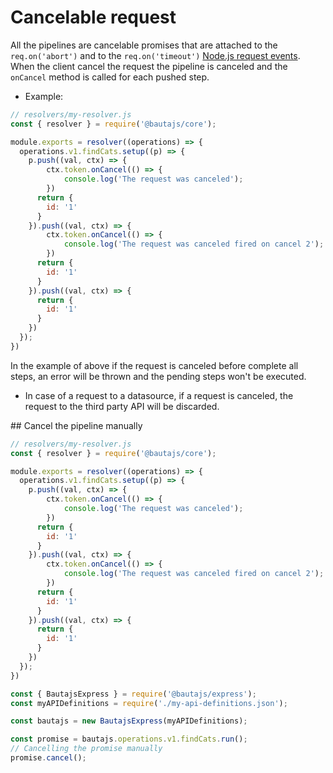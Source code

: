 # Cancelable request

All the pipelines are cancelable promises that are attached to the `req.on('abort')` and to the `req.on('timeout')` [Node.js request events](https://nodejs.org/api/http.html#http_class_http_clientrequest).
When the client cancel the request the pipeline is canceled and the `onCancel` method is called for each pushed step.

- Example:
```js
// resolvers/my-resolver.js
const { resolver } = require('@bautajs/core');

module.exports = resolver((operations) => {
  operations.v1.findCats.setup((p) => {
    p.push((val, ctx) => {
        ctx.token.onCancel(() => {
            console.log('The request was canceled');
        })
      return {
        id: '1'
      }
    }).push((val, ctx) => {
        ctx.token.onCancel(() => {
            console.log('The request was canceled fired on cancel 2');
        })
      return {
        id: '1'
      }
    }).push((val, ctx) => {
      return {
        id: '1'
      }
    })
  });
})
```

In the example of above if the request is canceled before complete all steps, an error will be thrown and the pending steps won't be executed.

- In case of a request to a datasource, if a request is canceled, the request to the third party API will be discarded.

## Cancel the pipeline manually

```js
// resolvers/my-resolver.js
const { resolver } = require('@bautajs/core');

module.exports = resolver((operations) => {
  operations.v1.findCats.setup((p) => {
    p.push((val, ctx) => {
        ctx.token.onCancel(() => {
            console.log('The request was canceled');
        })
      return {
        id: '1'
      }
    }).push((val, ctx) => {
        ctx.token.onCancel(() => {
            console.log('The request was canceled fired on cancel 2');
        })
      return {
        id: '1'
      }
    }).push((val, ctx) => {
      return {
        id: '1'
      }
    })
  });
})
```

```js
const { BautajsExpress } = require('@bautajs/express');
const myAPIDefinitions = require('./my-api-definitions.json');

const bautajs = new BautajsExpress(myAPIDefinitions);

const promise = bautajs.operations.v1.findCats.run();
// Cancelling the promise manually
promise.cancel();
```